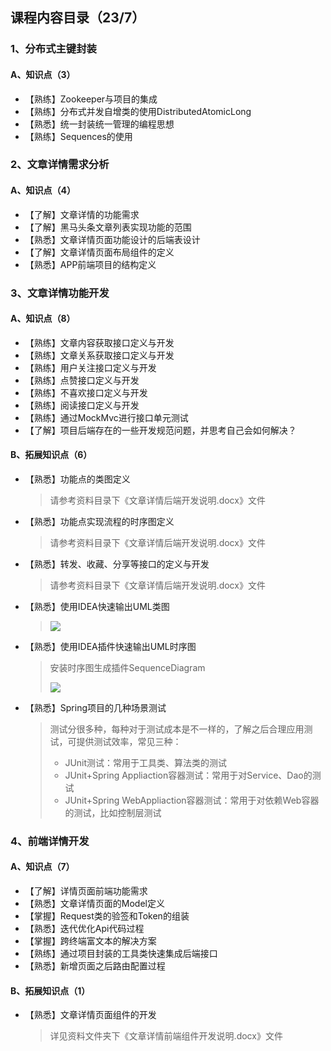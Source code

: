 ## 课程内容目录（23/7）

### 1、分布式主键封装

#### A、知识点（3）

- 【熟练】Zookeeper与项目的集成
- 【熟练】分布式并发自增类的使用DistributedAtomicLong
- 【熟悉】统一封装统一管理的编程思想
- 【熟练】Sequences的使用

### 2、文章详情需求分析

#### A、知识点（4）

- 【了解】文章详情的功能需求
- 【了解】黑马头条文章列表实现功能的范围
- 【熟悉】文章详情页面功能设计的后端表设计
- 【了解】文章详情页面布局组件的定义
- 【熟悉】APP前端项目的结构定义


### 3、文章详情功能开发

#### A、知识点（8）

- 【熟练】文章内容获取接口定义与开发
- 【熟练】文章关系获取接口定义与开发
- 【熟练】用户关注接口定义与开发
- 【熟练】点赞接口定义与开发
- 【熟练】不喜欢接口定义与开发
- 【熟练】阅读接口定义与开发
- 【熟练】通过MockMvc进行接口单元测试
- 【了解】项目后端存在的一些开发规范问题，并思考自己会如何解决？

#### B、拓展知识点（6）

- 【熟悉】功能点的类图定义

  > 请参考资料目录下《文章详情后端开发说明.docx》文件
  
- 【熟悉】功能点实现流程的时序图定义

  > 请参考资料目录下《文章详情后端开发说明.docx》文件

- 【熟悉】转发、收藏、分享等接口的定义与开发

  > 请参考资料目录下《文章详情后端开发说明.docx》文件

- 【熟悉】使用IDEA快速输出UML类图

  > ![](img/uml_class.png)
  
- 【熟悉】使用IDEA插件快速输出UML时序图

  > 安装时序图生成插件SequenceDiagram
  >
  > ![](img/uml_sequence.png)
  
- 【熟悉】Spring项目的几种场景测试

  > 测试分很多种，每种对于测试成本是不一样的，了解之后合理应用测试，可提供测试效率，常见三种：
  >
  > - JUnit测试：常用于工具类、算法类的测试
  > - JUnit+Spring Appliaction容器测试：常用于对Service、Dao的测试
  > - JUnit+Spring WebAppliaction容器测试：常用于对依赖Web容器的测试，比如控制层测试

### 4、前端详情开发

#### A、知识点（7）

- 【了解】详情页面前端功能需求
- 【熟悉】文章详情页面的Model定义
- 【掌握】Request类的验签和Token的组装
- 【熟悉】迭代优化Api代码过程
- 【掌握】跨终端富文本的解决方案
- 【熟练】通过项目封装的工具类快速集成后端接口
- 【熟悉】新增页面之后路由配置过程

#### B、拓展知识点（1）

- 【熟悉】文章详情页面组件的开发

  > 详见资料文件夹下《文章详情前端组件开发说明.docx》文件
  

